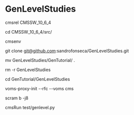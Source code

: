 # GenLevelStudies

cmsrel CMSSW_10_6_4

cd CMSSW_10_6_4/src/

cmsenv

git clone git@github.com:sandrofonseca/GenLevelStudies.git

mv GenLevelStudies/GenTutorial/ .

rm -r GenLevelStudies

cd GenTutorial/GenLevelStudies

voms-proxy-init --rfc --voms cms

scram b -j8

cmsRun test/genlevel.py
 
 

 
